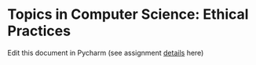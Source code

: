 # Topics in Computer Science: Ethical Practices

Edit this document in Pycharm (see assignment [details](https://github.com/StRobertCHSCS/ICS4U1c-2018-19/blob/master/Masters/Assignments/TCS_1.md) here)
